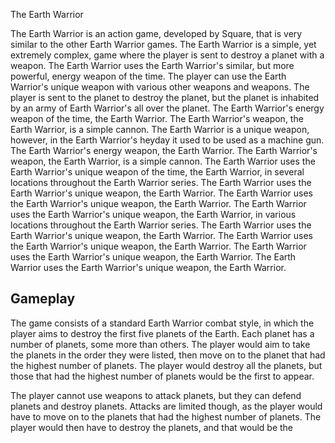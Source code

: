 The Earth Warrior

The Earth Warrior is an action game, developed by Square, that is very similar to the other Earth Warrior games. The Earth Warrior is a simple, yet extremely complex, game where the player is sent to destroy a planet with a weapon. The Earth Warrior uses the Earth Warrior's similar, but more powerful, energy weapon of the time. The player can use the Earth Warrior's unique weapon with various other weapons and weapons. The player is sent to the planet to destroy the planet, but the planet is inhabited by an army of Earth Warrior's all over the planet. The Earth Warrior's energy weapon of the time, the Earth Warrior. The Earth Warrior's weapon, the Earth Warrior, is a simple cannon. The Earth Warrior is a unique weapon, however, in the Earth Warrior's heyday it used to be used as a machine gun. The Earth Warrior's energy weapon, the Earth Warrior. The Earth Warrior's weapon, the Earth Warrior, is a simple cannon. The Earth Warrior uses the Earth Warrior's unique weapon of the time, the Earth Warrior, in several locations throughout the Earth Warrior series. The Earth Warrior uses the Earth Warrior's unique weapon, the Earth Warrior. The Earth Warrior uses the Earth Warrior's unique weapon, the Earth Warrior. The Earth Warrior uses the Earth Warrior's unique weapon, the Earth Warrior, in various locations throughout the Earth Warrior series. The Earth Warrior uses the Earth Warrior's unique weapon, the Earth Warrior. The Earth Warrior uses the Earth Warrior's unique weapon, the Earth Warrior. The Earth Warrior uses the Earth Warrior's unique weapon, the Earth Warrior. The Earth Warrior uses the Earth Warrior's unique weapon, the Earth Warrior.

## Gameplay

The game consists of a standard Earth Warrior combat style, in which the player aims to destroy the first five planets of the Earth. Each planet has a number of planets, some more than others. The player would aim to take the planets in the order they were listed, then move on to the planet that had the highest number of planets. The player would destroy all the planets, but those that had the highest number of planets would be the first to appear.

The player cannot use weapons to attack planets, but they can defend planets and destroy planets. Attacks are limited though, as the player would have to move on to the planets that had the highest number of planets. The player would then have to destroy the planets, and that would be the